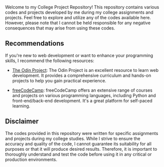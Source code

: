 Welcome to my College Project Repository! This repository contains various codes and projects developed by me during my college assignments and projects. Feel free to explore and utilize any of the codes available here. However, please note that I cannot be held responsible for any negative consequences that may arise from using these codes.
  
## Recommendations

If you're new to web development or want to enhance your programming skills, I recommend the following resources:

-   [The Odin Project](https://www.theodinproject.com/): The Odin Project is an excellent resource to learn web development. It provides a comprehensive curriculum and hands-on projects to help you gain practical experience.
    
-   [freeCodeCamp](https://www.freecodecamp.org/): freeCodeCamp offers an extensive range of courses and projects on various programming languages, including Python and front-end/back-end development. It's a great platform for self-paced learning.
    
## Disclaimer

The codes provided in this repository were written for specific assignments and projects during my college studies. While I strive to ensure the accuracy and quality of the code, I cannot guarantee its suitability for all purposes or that it will produce desired results. Therefore, it is important to thoroughly understand and test the code before using it in any critical or production environments.
